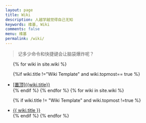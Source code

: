 ```yaml
---
layout: page
title: Wiki
description: 人越学越觉得自己无知
keywords: 维基, Wiki
comments: false
menu: 维基
permalink: /wiki/
---
```


> 记多少命令和快捷键会让脑袋爆炸呢？

<ul class="listing">
{% for wiki in site.wiki %}

{%if wiki.title !="Wiki Template" and wiki.topmost== true %}

<li class="listing-item"><a href="{{site.url}}{{wiki.url}}"><span clsas="top-most-flat">[置顶]</span>{{wiki.title}}</a></li>
{% endif %}
{% endfor %}
{% for wiki in site.wiki %}

{% if wiki.title != "Wiki Template" and wiki.topmost !=true %}

<li class="listing-item"><a href="{{ site.url }}{{ wiki.url }}">{{ wiki.title }}</a></li>
{% endif %}
{% endfor %}
</ul>
